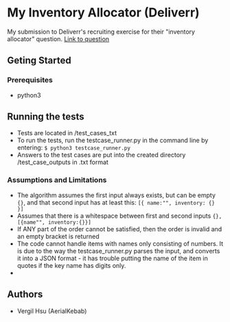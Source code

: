# My Inventory Allocator (Deliverr)
My submission to Deliverr's recruiting exercise for their "inventory allocator" question. [Link to question](https://github.com/deliverr/recruiting-exercises/tree/master/inventory-allocator)
## Geting Started
### Prerequisites
- python3
## Running the tests
- Tests are located in /test_cases_txt
- To run the tests, run the testcase_runner.py in the command line by entering: ```$ python3 testcase_runner.py```
- Answers to the test cases are put into the created directory /test_case_outputs in .txt format
### Assumptions and Limitations
- The algorithm assumes the first input always exists, but can be empty ```{}```, and that second input has at least this: ```[{ name:"", inventory: {} }]```
- Assumes that there is a whitespace between first and second inputs ```{}, [{name"", inventory:{}}]```
- If ANY part of the order cannot be satisfied, then the order is invalid and an empty bracket is returned
- The code cannot handle items with names only consisting of numbers. It is due to the way the testcase_runner.py parses the input, and converts it into a JSON  format - it has trouble putting the name of the item in quotes if the key name has digits only.
-
## Authors
- Vergil Hsu (AerialKebab)

